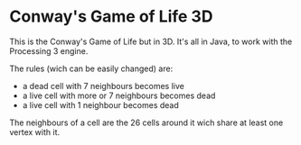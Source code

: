# Conway's Game of Life 3D
This is the Conway's Game of Life but in 3D. It's all in Java, to work with the Processing 3 engine.

The rules (wich can be easily changed) are:
- a dead cell with 7 neighbours becomes live
- a live cell with more or 7 neighbours becomes dead
- a live cell with 1 neighbour becomes dead

The neighbours of a cell are the 26 cells around it wich share at least one vertex with it.

